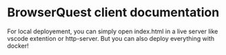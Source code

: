 # BrowserQuest client documentation

For local deployement, you can simply open index.html in a live server like vscode extention or http-server.
But you can also deploy everything with docker!
